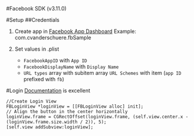 #Facebook SDK (v3.11.0)

#Setup
##Credentials
1. Create app in [Facebook App Dashboard](https://developers.facebook.com/apps/)
	Example: com.cvanderschuere.fbSample

2. Set values in .plist
	 * `FacebookAppID` with `App ID`
	 * `FacebookDisplayName` with `Display Name`
	 * `URL types` array with subitem array `URL Schemes` with item (`app ID` prefixed with `fb`)


#Login
[Documentation](https://developers.facebook.com/docs/ios/login-tutorial) is excellent

	//Create Login View
	FBLoginView *loginView = [[FBLoginView alloc] init];
	// Align the button in the center horizontally
	loginView.frame = CGRectOffset(loginView.frame, (self.view.center.x - (loginView.frame.size.width / 2)), 5);
	[self.view addSubview:loginView];
	

